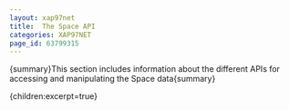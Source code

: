 ```yaml
---
layout: xap97net
title:  The Space API
categories: XAP97NET
page_id: 63799315
---
```


{summary}This section includes information about the different APIs for accessing and manipulating the Space data{summary}


{children:excerpt=true}